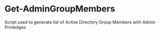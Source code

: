 # Get-AdminGroupMembers
Script used to generate list of Active Directory Group Members with Admin Privledges
